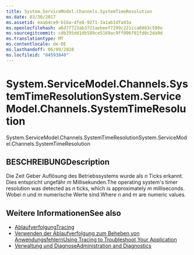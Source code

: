 ```yaml
---
title: System.ServiceModel.Channels.SystemTimeResolution
ms.date: 03/30/2017
ms.assetid: eaab4ce9-b16a-4fe8-9271-3a1ab1dfa93a
ms.openlocfilehash: a6d77723ab3721aebeef7299c221cca8883c590e
ms.sourcegitcommit: cdb295dd1db589ce5169ac9ff096f01fd0c2da9d
ms.translationtype: MT
ms.contentlocale: de-DE
ms.lasthandoff: 06/09/2020
ms.locfileid: "84593840"
---
```

# <a name="systemservicemodelchannelssystemtimeresolution"></a><span data-ttu-id="01f66-102">System.ServiceModel.Channels.SystemTimeResolution</span><span class="sxs-lookup"><span data-stu-id="01f66-102">System.ServiceModel.Channels.SystemTimeResolution</span></span>
<span data-ttu-id="01f66-103">System.ServiceModel.Channels.SystemTimeResolution</span><span class="sxs-lookup"><span data-stu-id="01f66-103">System.ServiceModel.Channels.SystemTimeResolution</span></span>  
  
## <a name="description"></a><span data-ttu-id="01f66-104">BESCHREIBUNG</span><span class="sxs-lookup"><span data-stu-id="01f66-104">Description</span></span>  
 <span data-ttu-id="01f66-105">Die Zeit Geber Auflösung des Betriebssystems wurde als *n* Ticks erkannt. Dies entspricht ungefähr *m* Millisekunden.</span><span class="sxs-lookup"><span data-stu-id="01f66-105">The operating system's timer resolution was detected as *n* ticks, which is approximately *m* milliseconds.</span></span> <span data-ttu-id="01f66-106">Wobei *n* und *m* numerische Werte sind.</span><span class="sxs-lookup"><span data-stu-id="01f66-106">Where *n* and *m* are numeric values.</span></span>  
  
## <a name="see-also"></a><span data-ttu-id="01f66-107">Weitere Informationen</span><span class="sxs-lookup"><span data-stu-id="01f66-107">See also</span></span>

- [<span data-ttu-id="01f66-108">Ablaufverfolgung</span><span class="sxs-lookup"><span data-stu-id="01f66-108">Tracing</span></span>](index.md)
- [<span data-ttu-id="01f66-109">Verwenden der Ablaufverfolgung zum Beheben von Anwendungsfehlern</span><span class="sxs-lookup"><span data-stu-id="01f66-109">Using Tracing to Troubleshoot Your Application</span></span>](using-tracing-to-troubleshoot-your-application.md)
- [<span data-ttu-id="01f66-110">Verwaltung und Diagnose</span><span class="sxs-lookup"><span data-stu-id="01f66-110">Administration and Diagnostics</span></span>](../index.md)

